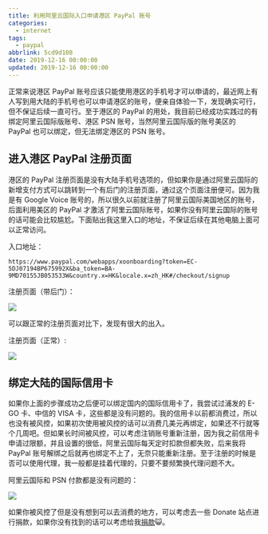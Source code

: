 ```yaml
---
title: 利用阿里云国际入口申请港区 PayPal 账号
categories:
  - internet
tags:
  - paypal
abbrlink: 5cd9d108
date: 2019-12-16 00:00:00
updated: 2019-12-16 00:00:00
---
```


正常来说港区 PayPal 账号应该只能使用港区的手机号才可以申请的，最近网上有人写到用大陆的手机号也可以申请港区的账号，便亲自体验一下，发现确实可行，但不保证后续一直可行。至于港区的 PayPal 的用处，我目前已经成功实践过的有绑定阿里云国际版账号、港区 PSN 账号，当然阿里云国际版的账号美区的 PayPal 也可以绑定，但无法绑定港区的 PSN 账号。

<!--more-->

## 进入港区 PayPal 注册页面

港区的 PayPal 注册页面是没有大陆手机号选项的，但如果你是通过阿里云国际的新增支付方式可以跳转到一个有后门的注册页面，通过这个页面注册便可。因为我是有 Google Voice 账号的，所以很久以前就注册了阿里云国际美国地区的账号，后面利用美区的 PayPal 才激活了阿里云国际账号，如果你没有阿里云国际的账号的话可能会比较尴尬。下面贴出我这里入口的地址，不保证后续在其他电脑上面可以正常访问。

入口地址：

```
https://www.paypal.com/webapps/xoonboarding?token=EC-5DJ07194BP675992X&ba_token=BA-9MD70155JB053533W&country.x=HK&locale.x=zh_HK#/checkout/signup
```

注册页面（带后门）：

![](https://www.itren.tech/2019/media/15765122429543.jpg)

可以跟正常的注册页面对比下，发现有很大的出入。

注册页面（正常）:

![](https://www.itren.tech/2019/media/15765123231384.jpg)

## 绑定大陆的国际信用卡

如果你上面的步骤成功之后便可以绑定国内的国际信用卡了，我尝试过浦发的 E-GO 卡、中信的 VISA 卡，这些都是没有问题的。我的信用卡以前都消费过，所以也没有被风控，如果初次使用被风控的话可以消费几美元再绑定，如果还不行就等个几周吧。但如果长时间被风控，可以考虑注销账号重新注册，因为我之前信用卡申请过限额，并且设置的很低，阿里云国际每天定时扣款但都失败，后来我将 PayPal 账号解绑之后就再也绑定不上了，无奈只能重新注册。至于注册的时候是否可以使用代理，我一般都是挂着代理的，只要不要频繁换代理问题不大。

阿里云国际和 PSN 付款都是没有问题的：

![](https://www.itren.tech/2019/media/15765132851195.jpg)

如果你被风控了但是没有想到可以去消费的地方，可以考虑去一些 Donate 站点进行捐款，如果你没有找到的话可以考虑给我[捐款](https://www.paypal.me/itren)😺。
